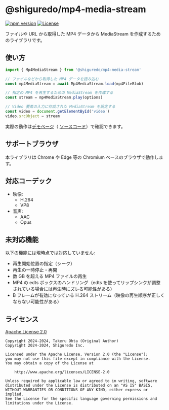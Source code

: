 # @shiguredo/mp4-media-stream

[![npm version](https://badge.fury.io/js/@shiguredo%2Fmp4-media-stream.svg)](https://badge.fury.io/js/@shiguredo%2Fmp4-media-stream)
[![License](https://img.shields.io/badge/License-Apache%202.0-blue.svg)](https://opensource.org/licenses/Apache-2.0)

ファイルや URL から取得した MP4 データから MediaStream を作成するためのライブラリです。

## 使い方

```typescript
import { Mp4MediaStream } from '@shiguredo/mp4-media-stream'

// ファイルなどから取得した MP4 データを読み込む
const mp4MediaStream = await Mp4MediaStream.load(mp4FileBlob)

// 指定の MP4 を再生するための MediaStream を作成する
const stream = mp4MediaStream.play(options)

// Video 要素の入力に作成された MediaStream を設定する
const video = document.getElementById('video')
video.srcObject = stream
```

実際の動作は[デモページ](https://shiguredo.github.io/media-processors/mp4-media-stream/)（
[ソースコード](https://github.com/shiguredo/media-processors/blob/develop/examples/mp4-media-stream/main.mts)）で確認できます。

## サポートブラウザ

本ライブラリは Chrome や Edge 等の Chromium ベースのブラウザで動作します。

## 対応コーデック

- 映像:
  - H.264
  - VP8
- 音声:
  - AAC
  - Opus

## 未対応機能

以下の機能には現時点では対応していません:
- 再生開始位置の指定（シーク）
- 再生の一時停止・再開
- 数 GB を超える MP4 ファイルの再生
- MP4 の edts ボックスのハンドリング（edts を使ってリップシンクが調整されている場合には再生時にズレる可能性がある）
- B フレームが有効になっている H.264 ストリーム（映像の再生順序が正しくならない可能性がある）

## ライセンス

[Apache License 2.0](https://www.apache.org/licenses/LICENSE-2.0)

```
Copyright 2024-2024, Takeru Ohta (Original Author)
Copyright 2024-2024, Shiguredo Inc.

Licensed under the Apache License, Version 2.0 (the "License");
you may not use this file except in compliance with the License.
You may obtain a copy of the License at

    http://www.apache.org/licenses/LICENSE-2.0

Unless required by applicable law or agreed to in writing, software
distributed under the License is distributed on an "AS IS" BASIS,
WITHOUT WARRANTIES OR CONDITIONS OF ANY KIND, either express or implied.
See the License for the specific language governing permissions and
limitations under the License.
```
